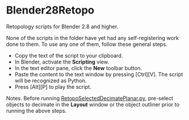 # Blender28Retopo
Retopology scripts for Blender 2.8 and higher.

None of the scripts in the folder have yet had any self-registering work done to them. To use any one of them, follow these general steps.

 - Copy the text of the script to your clipboard.
 - In Blender, activate the **Scripting** view.
 - In the text editor pane, click the **New** toolbar button.
 - Paste the content to the text window by pressing [Ctrl][V]. The script will be recognized as Python.
 - Press [Alt][P] to play the script.

Notes. Before running [RetopoSelectedDecimatePlanar.py](RetopoSelectedDecimatePlanar.py), pre-select objects to decimate in the **Layout** window or the object outliner prior to running the above steps.



